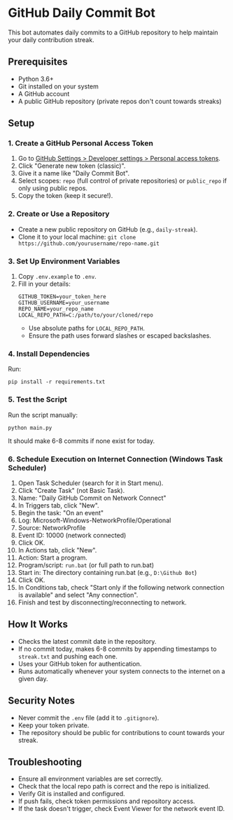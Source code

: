 # GitHub Daily Commit Bot

This bot automates daily commits to a GitHub repository to help maintain your daily contribution streak.

## Prerequisites

- Python 3.6+
- Git installed on your system
- A GitHub account
- A public GitHub repository (private repos don't count towards streaks)

## Setup

### 1. Create a GitHub Personal Access Token

1. Go to [GitHub Settings > Developer settings > Personal access tokens](https://github.com/settings/tokens).
2. Click "Generate new token (classic)".
3. Give it a name like "Daily Commit Bot".
4. Select scopes: `repo` (full control of private repositories) or `public_repo` if only using public repos.
5. Copy the token (keep it secure!).

### 2. Create or Use a Repository

- Create a new public repository on GitHub (e.g., `daily-streak`).
- Clone it to your local machine: `git clone https://github.com/yourusername/repo-name.git`

### 3. Set Up Environment Variables

1. Copy `.env.example` to `.env`.
2. Fill in your details:
   ```
   GITHUB_TOKEN=your_token_here
   GITHUB_USERNAME=your_username
   REPO_NAME=your_repo_name
   LOCAL_REPO_PATH=C:/path/to/your/cloned/repo
   ```
   - Use absolute paths for `LOCAL_REPO_PATH`.
   - Ensure the path uses forward slashes or escaped backslashes.

### 4. Install Dependencies

Run:
```
pip install -r requirements.txt
```

### 5. Test the Script

Run the script manually:
```
python main.py
```
It should make 6-8 commits if none exist for today.

### 6. Schedule Execution on Internet Connection (Windows Task Scheduler)

1. Open Task Scheduler (search for it in Start menu).
2. Click "Create Task" (not Basic Task).
3. Name: "Daily GitHub Commit on Network Connect"
4. In Triggers tab, click "New".
5. Begin the task: "On an event"
6. Log: Microsoft-Windows-NetworkProfile/Operational
7. Source: NetworkProfile
8. Event ID: 10000 (network connected)
9. Click OK.
10. In Actions tab, click "New".
11. Action: Start a program.
12. Program/script: `run.bat` (or full path to run.bat)
13. Start in: The directory containing run.bat (e.g., `D:\Github Bot`)
14. Click OK.
15. In Conditions tab, check "Start only if the following network connection is available" and select "Any connection".
16. Finish and test by disconnecting/reconnecting to network.

## How It Works

- Checks the latest commit date in the repository.
- If no commit today, makes 6-8 commits by appending timestamps to `streak.txt` and pushing each one.
- Uses your GitHub token for authentication.
- Runs automatically whenever your system connects to the internet on a given day.

## Security Notes

- Never commit the `.env` file (add it to `.gitignore`).
- Keep your token private.
- The repository should be public for contributions to count towards your streak.

## Troubleshooting

- Ensure all environment variables are set correctly.
- Check that the local repo path is correct and the repo is initialized.
- Verify Git is installed and configured.
- If push fails, check token permissions and repository access.
- If the task doesn't trigger, check Event Viewer for the network event ID.
